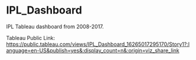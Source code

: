 # IPL_Dashboard

IPL Tableau dashboard from 2008-2017.

Tableau Public Link: https://public.tableau.com/views/IPL_Dashboard_16265017295170/Story1?:language=en-US&publish=yes&:display_count=n&:origin=viz_share_link
